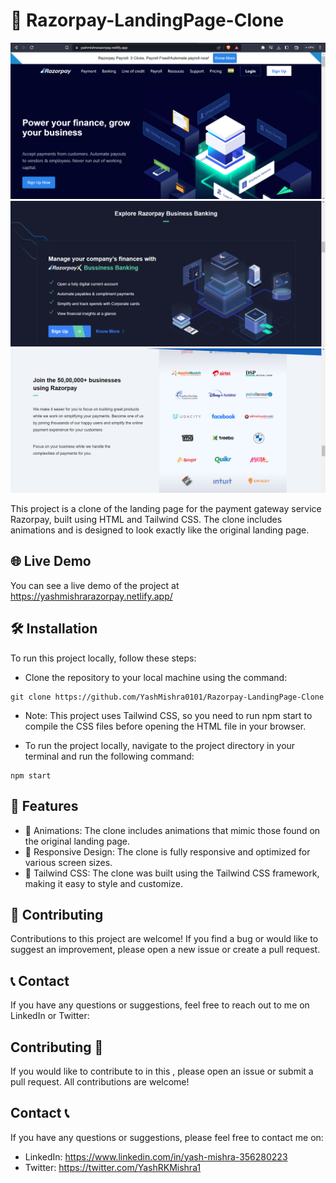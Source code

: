 
# 🚀 Razorpay-LandingPage-Clone

<img src="./Screenshot 1.png">
<img src="./Screenshot 2.png">
<img src="./Screenshot 3.png">

This project is a clone of the landing page for the payment gateway service Razorpay, built using HTML and Tailwind CSS. The clone includes animations and is designed to look exactly like the original landing page.

## 🌐 Live Demo

You can see a live demo of the project at https://yashmishrarazorpay.netlify.app/

## 🛠️ Installation

To run this project locally, follow these steps:

- Clone the repository to your local machine using the command:

```
git clone https://github.com/YashMishra0101/Razorpay-LandingPage-Clone
```
-   Note: This project uses Tailwind CSS, so you need to run npm start to compile the CSS files before opening the HTML file in your browser.

-   To run the project locally, navigate to the project directory in your terminal and run the following command:
    
```
npm start
```

## 🚀 Features

- 🎨 Animations: The clone includes animations that mimic those found on the original landing page.
- 📱 Responsive Design: The clone is fully responsive and optimized for various screen sizes.
- 🎉 Tailwind CSS: The clone was built using the Tailwind CSS framework, making it easy to style and customize.

## 👥 Contributing

Contributions to this project are welcome! If you find a bug or would like to suggest an improvement, please open a new issue or create a pull request.

## 📞 Contact

If you have any questions or suggestions, feel free to reach out to me on LinkedIn or Twitter:

## Contributing 🤝

If you would like to contribute to in this , please open an issue or submit a pull request. All contributions are welcome!


## Contact 📞

If you have any questions or suggestions, please feel free to contact me on:

- LinkedIn: https://www.linkedin.com/in/yash-mishra-356280223
- Twitter: https://twitter.com/YashRKMishra1